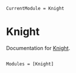 ```@meta
CurrentModule = Knight
```

# Knight

Documentation for [Knight](https://github.com/xlxs4/Knight.jl).

```@index
```

```@autodocs
Modules = [Knight]
```
